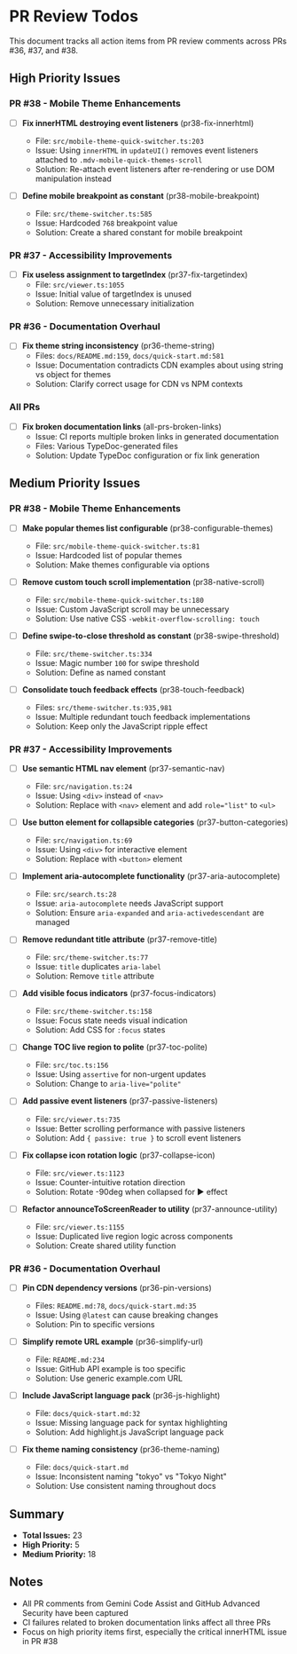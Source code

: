 # PR Review Todos

This document tracks all action items from PR review comments across PRs #36, #37, and #38.

## High Priority Issues

### PR #38 - Mobile Theme Enhancements

- [ ] **Fix innerHTML destroying event listeners** (pr38-fix-innerhtml)
  - File: `src/mobile-theme-quick-switcher.ts:203`
  - Issue: Using `innerHTML` in `updateUI()` removes event listeners attached to `.mdv-mobile-quick-themes-scroll`
  - Solution: Re-attach event listeners after re-rendering or use DOM manipulation instead

- [ ] **Define mobile breakpoint as constant** (pr38-mobile-breakpoint)
  - File: `src/theme-switcher.ts:585`
  - Issue: Hardcoded `768` breakpoint value
  - Solution: Create a shared constant for mobile breakpoint

### PR #37 - Accessibility Improvements

- [ ] **Fix useless assignment to targetIndex** (pr37-fix-targetindex)
  - File: `src/viewer.ts:1055`
  - Issue: Initial value of targetIndex is unused
  - Solution: Remove unnecessary initialization

### PR #36 - Documentation Overhaul

- [ ] **Fix theme string inconsistency** (pr36-theme-string)
  - Files: `docs/README.md:159`, `docs/quick-start.md:581`
  - Issue: Documentation contradicts CDN examples about using string vs object for themes
  - Solution: Clarify correct usage for CDN vs NPM contexts

### All PRs

- [ ] **Fix broken documentation links** (all-prs-broken-links)
  - Issue: CI reports multiple broken links in generated documentation
  - Files: Various TypeDoc-generated files
  - Solution: Update TypeDoc configuration or fix link generation

## Medium Priority Issues

### PR #38 - Mobile Theme Enhancements

- [ ] **Make popular themes list configurable** (pr38-configurable-themes)
  - File: `src/mobile-theme-quick-switcher.ts:81`
  - Issue: Hardcoded list of popular themes
  - Solution: Make themes configurable via options

- [ ] **Remove custom touch scroll implementation** (pr38-native-scroll)
  - File: `src/mobile-theme-quick-switcher.ts:180`
  - Issue: Custom JavaScript scroll may be unnecessary
  - Solution: Use native CSS `-webkit-overflow-scrolling: touch`

- [ ] **Define swipe-to-close threshold as constant** (pr38-swipe-threshold)
  - File: `src/theme-switcher.ts:334`
  - Issue: Magic number `100` for swipe threshold
  - Solution: Define as named constant

- [ ] **Consolidate touch feedback effects** (pr38-touch-feedback)
  - Files: `src/theme-switcher.ts:935,981`
  - Issue: Multiple redundant touch feedback implementations
  - Solution: Keep only the JavaScript ripple effect

### PR #37 - Accessibility Improvements

- [ ] **Use semantic HTML nav element** (pr37-semantic-nav)
  - File: `src/navigation.ts:24`
  - Issue: Using `<div>` instead of `<nav>`
  - Solution: Replace with `<nav>` element and add `role="list"` to `<ul>`

- [ ] **Use button element for collapsible categories** (pr37-button-categories)
  - File: `src/navigation.ts:69`
  - Issue: Using `<div>` for interactive element
  - Solution: Replace with `<button>` element

- [ ] **Implement aria-autocomplete functionality** (pr37-aria-autocomplete)
  - File: `src/search.ts:28`
  - Issue: `aria-autocomplete` needs JavaScript support
  - Solution: Ensure `aria-expanded` and `aria-activedescendant` are managed

- [ ] **Remove redundant title attribute** (pr37-remove-title)
  - File: `src/theme-switcher.ts:77`
  - Issue: `title` duplicates `aria-label`
  - Solution: Remove `title` attribute

- [ ] **Add visible focus indicators** (pr37-focus-indicators)
  - File: `src/theme-switcher.ts:158`
  - Issue: Focus state needs visual indication
  - Solution: Add CSS for `:focus` states

- [ ] **Change TOC live region to polite** (pr37-toc-polite)
  - File: `src/toc.ts:156`
  - Issue: Using `assertive` for non-urgent updates
  - Solution: Change to `aria-live="polite"`

- [ ] **Add passive event listeners** (pr37-passive-listeners)
  - File: `src/viewer.ts:735`
  - Issue: Better scrolling performance with passive listeners
  - Solution: Add `{ passive: true }` to scroll event listeners

- [ ] **Fix collapse icon rotation logic** (pr37-collapse-icon)
  - File: `src/viewer.ts:1123`
  - Issue: Counter-intuitive rotation direction
  - Solution: Rotate -90deg when collapsed for ▶ effect

- [ ] **Refactor announceToScreenReader to utility** (pr37-announce-utility)
  - File: `src/viewer.ts:1155`
  - Issue: Duplicated live region logic across components
  - Solution: Create shared utility function

### PR #36 - Documentation Overhaul

- [ ] **Pin CDN dependency versions** (pr36-pin-versions)
  - Files: `README.md:78`, `docs/quick-start.md:35`
  - Issue: Using `@latest` can cause breaking changes
  - Solution: Pin to specific versions

- [ ] **Simplify remote URL example** (pr36-simplify-url)
  - File: `README.md:234`
  - Issue: GitHub API example is too specific
  - Solution: Use generic example.com URL

- [ ] **Include JavaScript language pack** (pr36-js-highlight)
  - File: `docs/quick-start.md:32`
  - Issue: Missing language pack for syntax highlighting
  - Solution: Add highlight.js JavaScript language pack

- [ ] **Fix theme naming consistency** (pr36-theme-naming)
  - File: `docs/quick-start.md`
  - Issue: Inconsistent naming "tokyo" vs "Tokyo Night"
  - Solution: Use consistent naming throughout docs

## Summary

- **Total Issues:** 23
- **High Priority:** 5
- **Medium Priority:** 18

## Notes

- All PR comments from Gemini Code Assist and GitHub Advanced Security have been captured
- CI failures related to broken documentation links affect all three PRs
- Focus on high priority items first, especially the critical innerHTML issue in PR #38

